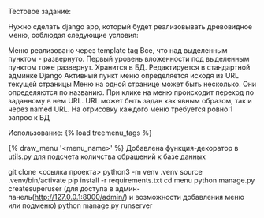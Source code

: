 Тестовое задание:

Нужно сделать django app, который будет реализовывать древовидное меню, соблюдая следующие условия:

Меню реализовано через template tag
Все, что над выделенным пунктом - развернуто. Первый уровень вложенности под выделенным пунктом тоже развернут.
Хранится в БД.
Редактируется в стандартной админке Django
Активный пункт меню определяется исходя из URL текущей страницы
Меню на одной странице может быть несколько. Они определяются по названию.
При клике на меню происходит переход по заданному в нем URL. URL может быть задан как явным образом, так и через named URL.
На отрисовку каждого меню требуется ровно 1 запрос к БД

Использование:
{% load treemenu_tags %}

{% draw_menu '<menu_name>' %}
Добавлена функция-декоратор в utils.py для подсчета количства обращений к базе данных

git clone <ссылка проекта>
python3 -m venv .venv
source .venv/bin/activate
pip install -r requirements.txt
cd menu
python manage.py createsuperuser (для доступа в админ-панель(http://127.0.0.1:8000/admin/) и возможности добавления меню или подменю)
python manage.py runserver
